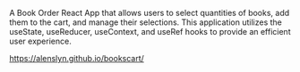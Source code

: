 A Book Order React App that allows users to select quantities of books, add them to the cart, and manage their selections. This application utilizes the useState, useReducer, useContext, and useRef hooks to provide an efficient user experience.

https://alenslyn.github.io/bookscart/
